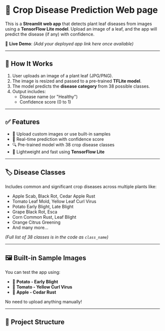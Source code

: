# 🌿 Crop Disease Prediction Web page

This is a **Streamlit web app** that detects plant leaf diseases from images using a **TensorFlow Lite model**. Upload an image of a leaf, and the app will predict the disease (if any) with confidence.

🔗 **Live Demo**: *(Add your deployed app link here once available)*

---

## 🧠 How It Works

1. User uploads an image of a plant leaf (JPG/PNG).
2. The image is resized and passed to a pre-trained **TFLite model**.
3. The model predicts the **disease category** from 38 possible classes.
4. Output includes:
   - Disease name (or "Healthy")
   - Confidence score (0 to 1)

---

## ✅ Features

- 📸 Upload custom images or use built-in samples
- 🧪 Real-time prediction with confidence score
- 🔍 Pre-trained model with 38 crop disease classes
- 📱 Lightweight and fast using **TensorFlow Lite**

---

## 🏷️ Disease Classes

Includes common and significant crop diseases across multiple plants like:

- Apple Scab, Black Rot, Cedar Apple Rust
- Tomato Leaf Mold, Yellow Leaf Curl Virus
- Potato Early Blight, Late Blight
- Grape Black Rot, Esca
- Corn Common Rust, Leaf Blight
- Orange Citrus Greening
- And many more...

*(Full list of 38 classes is in the code as `class_name`)*

---

## 🖼️ Built-in Sample Images

You can test the app using:
- 🥔 **Potato - Early Blight**
- 🍅 **Tomato - Yellow Curl Virus**
- 🍏 **Apple - Cedar Rust**

No need to upload anything manually!

---

## 📁 Project Structure

